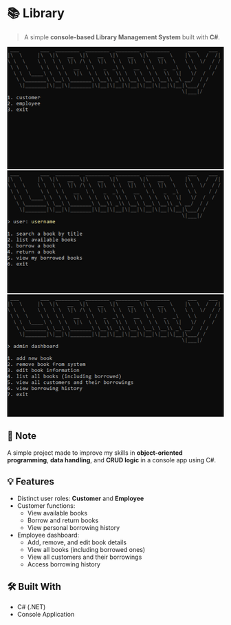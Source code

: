 # 📚 Library 

> A simple **console-based Library Management System** built with **C#**.

![screenshot](./assets/screenshot1.png)
![screenshot](./assets/screenshot2.png)
![screenshot](./assets/screenshot3.png)

## 📌 Note

A simple project made to improve my skills in **object-oriented programming**, **data handling**, and **CRUD logic** in a console app using C#.

## 💡 Features

- Distinct user roles: **Customer** and **Employee**
- Customer functions:
  - View available books
  - Borrow and return books
  - View personal borrowing history
- Employee dashboard:
  - Add, remove, and edit book details
  - View all books (including borrowed ones)
  - View all customers and their borrowings
  - Access borrowing history

## 🛠️ Built With

- C# (.NET)
- Console Application